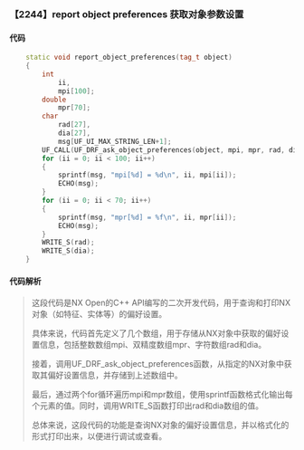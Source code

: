 ### 【2244】report object preferences 获取对象参数设置

#### 代码

```cpp
    static void report_object_preferences(tag_t object)  
    {  
        int  
            ii,  
            mpi[100];  
        double  
            mpr[70];  
        char  
            rad[27],  
            dia[27],  
            msg[UF_UI_MAX_STRING_LEN+1];  
        UF_CALL(UF_DRF_ask_object_preferences(object, mpi, mpr, rad, dia));  
        for (ii = 0; ii < 100; ii++)  
        {  
            sprintf(msg, "mpi[%d] = %d\n", ii, mpi[ii]);  
            ECHO(msg);  
        }  
        for (ii = 0; ii < 70; ii++)  
        {  
            sprintf(msg, "mpr[%d] = %f\n", ii, mpr[ii]);  
            ECHO(msg);  
        }  
        WRITE_S(rad);  
        WRITE_S(dia);  
    }

```

#### 代码解析

> 这段代码是NX Open的C++ API编写的二次开发代码，用于查询和打印NX对象（如特征、实体等）的偏好设置。
>
> 具体来说，代码首先定义了几个数组，用于存储从NX对象中获取的偏好设置信息，包括整数数组mpi、双精度数组mpr、字符数组rad和dia。
>
> 接着，调用UF_DRF_ask_object_preferences函数，从指定的NX对象中获取其偏好设置信息，并存储到上述数组中。
>
> 最后，通过两个for循环遍历mpi和mpr数组，使用sprintf函数格式化输出每个元素的值。同时，调用WRITE_S函数打印出rad和dia数组的值。
>
> 总体来说，这段代码的功能是查询NX对象的偏好设置信息，并以格式化的形式打印出来，以便进行调试或查看。
>
